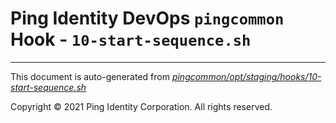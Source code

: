 
# Ping Identity DevOps `pingcommon` Hook - `10-start-sequence.sh`

---
This document is auto-generated from _[pingcommon/opt/staging/hooks/10-start-sequence.sh](https://github.com/pingidentity/pingidentity-docker-builds/blob/master/pingcommon/opt/staging/hooks/10-start-sequence.sh)_

Copyright © 2021 Ping Identity Corporation. All rights reserved.
